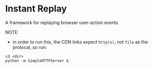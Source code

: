 Instant Replay
=====================

A framework for replaying browser user-action events


NOTE:

* in order to run this, the CDN links expect `http(s)`, not `file` as the protocal,
so run:

```
cd <dir>
python -m SimpleHTTPServer &
```

